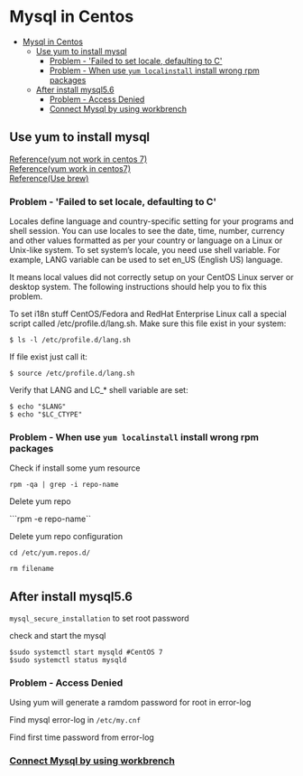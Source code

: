 # Mysql in Centos

- [Mysql in Centos](#mysql-in-centos)
  - [Use yum to install mysql](#use-yum-to-install-mysql)
    - [Problem - 'Failed to set locale, defaulting to C'](#problem---failed-to-set-locale-defaulting-to-c)
    - [Problem - When use ```yum localinstall``` install wrong rpm packages](#problem---when-use-yum-localinstall-install-wrong-rpm-packages)
  - [After install mysql5.6](#after-install-mysql56)
    - [Problem - Access Denied](#problem---access-denied)
    - [Connect Mysql by using workbrench](#connect-mysql-by-using-workbrench)

## Use yum to install mysql

[Reference(yum not work in centos 7)](https://dev.mysql.com/doc/refman/8.0/en/linux-installation-yum-repo.html)  
[Reference(yum work in centos7)](https://www.jianshu.com/p/7cccdaa2d177)  
[Reference(Use brew)](https://mal-suen.github.io/2018/05/27/MySQL%E5%AE%89%E5%85%A8%E8%AE%BE%E7%BD%AE%E5%91%BD%E4%BB%A4mysql_secure_installation/)

### Problem - 'Failed to set locale, defaulting to C'

Locales define language and country-specific setting for your programs and shell session. You can use locales to see the date, time, number, currency and other values formatted as per your country or language on a Linux or Unix-like system. To set system’s locale, you need use shell variable. For example, LANG variable can be used to set en_US (English US) language.

It means local values did not correctly setup on your CentOS Linux server or desktop system. The following instructions should help you to fix this problem.

To set i18n stuff CentOS/Fedora and RedHat Enterprise Linux call a special script called /etc/profile.d/lang.sh. Make sure this file exist in your system:

```$ ls -l /etc/profile.d/lang.sh```

If file exist just call it:

```$ source /etc/profile.d/lang.sh```

Verify that LANG and LC_* shell variable are set:

```$ echo "$LANG"```  
```$ echo "$LC_CTYPE"```

### Problem - When use ```yum localinstall``` install wrong rpm packages

Check if install some yum resource

```rpm -qa | grep -i repo-name```

Delete yum repo

```rpm -e repo-name``

Delete yum repo configuration 

```cd /etc/yum.repos.d/```

```rm filename```

## After install mysql5.6

```mysql_secure_installation``` to set root password

check and start the mysql

```$sudo systemctl start mysqld #CentOS 7```  
```$sudo systemctl status mysqld```

### Problem - Access Denied

Using yum will generate a ramdom password for root in error-log

Find mysql error-log in ```/etc/my.cnf```

Find first time password from error-log

### [Connect Mysql by using workbrench](MySQL/Connect%20Remote%20MySQL.md)

